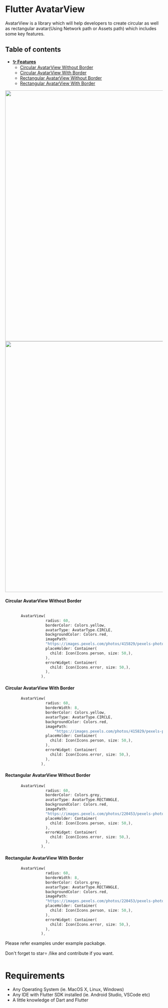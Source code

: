 # Flutter AvatarView
AvatarView is a library which will help developers to create circular as well as rectangular avatar(Using Network path or Assets path) which includes some key features. 

## Table of contents
- **[✨ Features](#-features)**
   - [Circular AvatarView Without Border](#circular-avatarView-without-border)
   - [Circular AvatarView With Border](#circular-avatarView-with-border)
   - [Rectangular AvatarView Without Border](#rectangular-avatarView-without-border)
   - [Rectangular AvatarView With Border](#rectangular-avatarView-with-border)
   
<img src="https://i.stack.imgur.com/r7XoW.png" height="800" /> <img src="https://i.stack.imgur.com/PkNch.png" height="800" />

#### Circular AvatarView Without Border
```dart

       AvatarView(
                  radius: 60,
                  borderColor: Colors.yellow,
                  avatarType: AvatarType.CIRCLE,
                  backgroundColor: Colors.red,
                  imagePath:
                  "https://images.pexels.com/photos/415829/pexels-photo-415829.jpeg?cs=srgb&dl=pexels-pixabay-415829.jpg",
                  placeHolder: Container(
                    child: Icon(Icons.person, size: 50,),
                  ),
                  errorWidget: Container(
                    child: Icon(Icons.error, size: 50,),
                  ),
                ),
```
#### Circular AvatarView With Border
```dart
       AvatarView(
                  radius: 60,
                  borderWidth: 8,
                  borderColor: Colors.yellow,
                  avatarType: AvatarType.CIRCLE,
                  backgroundColor: Colors.red,
                  imagePath:
                      "https://images.pexels.com/photos/415829/pexels-photo-415829.jpeg?cs=srgb&dl=pexels-pixabay-415829.jpg",
                  placeHolder: Container(
                    child: Icon(Icons.person, size: 50,),
                  ),
                  errorWidget: Container(
                    child: Icon(Icons.error, size: 50,),
                  ),
                ),
```
#### Rectangular AvatarView Without Border
```dart
       AvatarView(
                  radius: 60,
                  borderColor: Colors.grey,
                  avatarType: AvatarType.RECTANGLE,
                  backgroundColor: Colors.red,
                  imagePath:
                  "https://images.pexels.com/photos/220453/pexels-photo-220453.jpeg?cs=srgb&dl=pexels-pixabay-220453.jpg",
                  placeHolder: Container(
                    child: Icon(Icons.person, size: 50,),
                  ),
                  errorWidget: Container(
                    child: Icon(Icons.error, size: 50,),
                  ),
                ),

```

#### Rectangular AvatarView With Border
```dart
       AvatarView(
                  radius: 60,
                  borderWidth: 8,
                  borderColor: Colors.grey,
                  avatarType: AvatarType.RECTANGLE,
                  backgroundColor: Colors.red,
                  imagePath:
                  "https://images.pexels.com/photos/220453/pexels-photo-220453.jpeg?cs=srgb&dl=pexels-pixabay-220453.jpg",
                  placeHolder: Container(
                    child: Icon(Icons.person, size: 50,),
                  ),
                  errorWidget: Container(
                    child: Icon(Icons.error, size: 50,),
                  ),
                ),

```               



Please refer examples under example packabge. 

Don't forget to star⭐ /like and contribute if you want. 

# Requirements
- Any Operating System (ie. MacOS X, Linux, Windows)
- Any IDE with Flutter SDK installed (ie. Android Studio, VSCode etc)
- A little knowledge of Dart and Flutter

 
